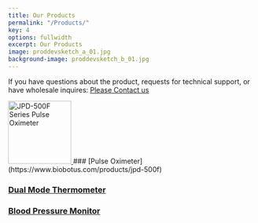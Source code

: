 ```yaml
---
title: Our Products
permalink: "/Products/"
key: 4
options: fullwidth
excerpt: Our Products
image: proddevsketch_a_01.jpg
background-image: proddevsketch_b_01.jpg
---
```


If you have questions about the product, requests for technical support, or have wholesale inquires: 
<a href="https://www.biobotus.com/contactus" class="button fit special">Please Contact us</a>

<a href="jpd-500f">
<img src="/images/JPD500F2 with finger01.png" alt="JPD-500F Series Pulse Oximeter" style="width:128px;height:128px;">
</a>
### [Pulse Oximeter](https://www.biobotus.com/products/jpd-500f)


### [Dual Mode Thermometer](https://www.biobotus.com/products/jpd-900w)
### [Blood Pressure Monitor](https://www.biobotus.com/products/jpd-fr401)
